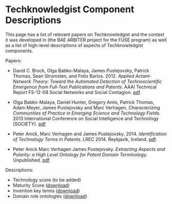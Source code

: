 # Techknowledgist Component Descriptions


This page has a list of relevant papers on Techknowledgist and the context it was developed in (the BAE ARBITER project for the FUSE program) as well as a list of high-level descriptions of aspects of Techknowledgist components. 

Papers:

- David C. Brock, Olga Babko-Malaya, James Pustejovsky, Patrick Thomas, Sean Stromsten, and Fotis Barlos. 2012. *Applied Actant-Network Theory: Toward the Automated Detection of Technoscientific Emergence from Full-Text Publications and Patents*. AAAI Technical Report FS-12-08 Social Networks and Social Contagion. [pdf](papers/5577-23897-1-PB.pdf).

- Olga Babko-Malaya, Daniel Hunter, Gregory Amis, Patrick Thomas, Adam Meyer, James Pustejovsky and Marc Verhagen. *Characterizing Communities of Practice in Emerging Science and Technology Fields*. 2013 International Conference on Social Intelligence and Technology (SOCIETY). [pdf](papers/CommunityOfPractice.pdf)

- Peter Anick, Marc Verhagen and James Pustejovsky. 2014. *Identification of Technology Terms in Patents*. LREC 2014. Reykjavik, Iceland. [pdf](papers/technology_identification.pdf).

- Peter Anick Marc Verhagen James Pustejovsky. *Extracting Aspects and Polarity: a High Level Ontology for Patent Domain Terminology*. Unpublished. [pdf](papers/coling2014_submission.pdf).

Descriptions:

- Technology score (to be added)
- Maturity Score ([download](MaturityScore.docx))
- Invention key terms ([download](InventionKeyTerms.docx))
- Domain role ontologies ([download](DomainRoleOntologies))
